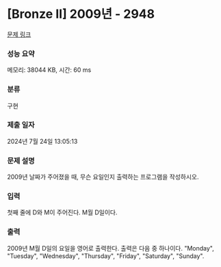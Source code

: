 # [Bronze II] 2009년 - 2948 

[문제 링크](https://www.acmicpc.net/problem/2948) 

### 성능 요약

메모리: 38044 KB, 시간: 60 ms

### 분류

구현

### 제출 일자

2024년 7월 24일 13:05:13

### 문제 설명

<p>2009년 날짜가 주어졌을 때, 무슨 요일인지 출력하는 프로그램을 작성하시오.</p>

### 입력 

 <p>첫째 줄에 D와 M이 주어진다. M월 D일이다.</p>

### 출력 

 <p>2009년 M월 D일의 요일을 영어로 출력한다. 출력은 다음 중 하나이다. "Monday", "Tuesday", "Wednesday", "Thursday", "Friday", "Saturday", "Sunday".</p>

